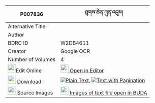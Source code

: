 |P007836|ཐུགས་ཆེན་ཀུན་འདུས། 
| --- | --- 
|Alternative Title |
|Author | 
|BDRC ID | W2DB4611
|Creator | Google OCR
|Number of Volumes| 4
|<img width="25" src="https://img.icons8.com/color/25/000000/edit-property.png">Edit Online| [<img width="25" src="https://avatars.githubusercontent.com/u/45091458?s=200&v=4"> Open in Editor](http://editor.openpecha.org/P007836)
|<img width="25" src="https://img.icons8.com/fluent/48/000000/download-2.png"/>  Download | [![](https://img.icons8.com/color/20/000000/txt.png)Plain Text](https://github.com/Openpecha/P007836/releases/download/v2/tuk_chen_kun_du_plain_P007836.zip), [![](https://img.icons8.com/color/20/000000/txt.png)Text with Pagination](https://github.com/Openpecha/P007836/releases/download/v2/tuk_chen_kun_du_pages_P007836.zip)
|<img width="25" src="https://img.icons8.com/plasticine/100/000000/pictures-folder.png"/>  Source Images | [<img width="25" src="https://library.bdrc.io/icons/BUDA-small.svg"> Images of text file open in BUDA](https://library.bdrc.io/show/bdr:W2DB4611)